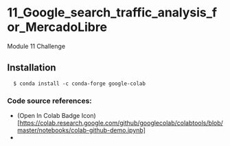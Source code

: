 # 11_Google_search_traffic_analysis_for_MercadoLibre
Module 11 Challenge



## Installation

      $ conda install -c conda-forge google-colab

### Code source references: 
+ (Open In Colab Badge Icon)[https://colab.research.google.com/github/googlecolab/colabtools/blob/master/notebooks/colab-github-demo.ipynb]
+ 
      
